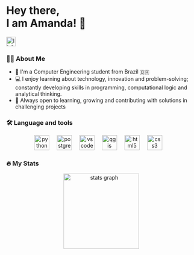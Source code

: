 # Hey there, <br> I am Amanda! 👋

<a href="https://br.linkedin.com/in/amanda-bialer-5241082a2" target="_blank">
  <img src="https://img.shields.io/static/v1?message=LinkedIn&logo=linkedin&label=&color=0077B5&logoColor=white&labelColor=&style=for-the-badge" height="25" alt="linkedin logo"  />
</a>

### 👩‍💻 About Me
- 🫡 I'm a Computer Engineering student from Brazil 🇧🇷
- 💻 I enjoy learning about technology, innovation and problem-solving; constantly developing skills in programming, computational logic and analytical thinking.
- 🚀 Always open to learning, growing and contributing with solutions in challenging projects

### 🛠 Language and tools

<div align="center">
  <img src="https://cdn.jsdelivr.net/gh/devicons/devicon/icons/python/python-original.svg" height="40" alt="python logo"  />
  <img width="12" />
  <img src="https://cdn.jsdelivr.net/gh/devicons/devicon/icons/postgresql/postgresql-original.svg" height="40" alt="postgresql logo"  />
  <img width="12" />
  <img src="https://cdn.jsdelivr.net/gh/devicons/devicon/icons/vscode/vscode-original.svg" height="40" alt="vscode logo"  />
  <img width="12" />
  <img src="https://upload.wikimedia.org/wikipedia/commons/c/c2/QGIS_logo%2C_2017.svg" height="40" alt="qgis logo"  />
  <img width="12" />
  <img src="https://cdn.jsdelivr.net/gh/devicons/devicon/icons/html5/html5-original.svg" height="40" alt="html5 logo"  />
  <img width="12" />
  <img src="https://cdn.jsdelivr.net/gh/devicons/devicon/icons/css3/css3-original.svg" height="40" alt="css3 logo"  />
  <img width="12" />
</div>

### 🔥 My Stats

<div align="center">
  <img src="https://github-readme-stats.vercel.app/api?username=biaamanda&hide_title=false&hide_rank=false&show_icons=true&include_all_commits=true&count_private=true&disable_animations=false&theme=default&locale=en&hide_border=false&order=1" height="200" alt="stats graph"  />
</div>
